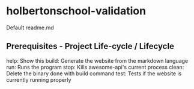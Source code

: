# holbertonschool-validation

Default readme.md

## Prerequisites - Project Life-cycle / Lifecycle
help: Show this
build: Generate the website from the markdown language
run: Runs the program
stop: Kills awesome-api's current process
clean: Delete the binary done with build command
test: Tests if the website is currently running properly